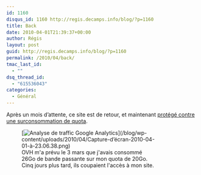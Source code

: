 ```yaml
---
id: 1160
disqus_id: 1160 http://regis.decamps.info/blog/?p=1160
title: Back
date: 2010-04-01T21:39:37+00:00
author: Régis
layout: post
guid: http://regis.decamps.info/blog/?p=1160
permalink: /2010/04/back/
tmac_last_id:
  - ""
dsq_thread_id:
  - "615536043"
categories:
  - Général
---
```

Après un mois d’attente, ce site est de retour, et maintenant [protégé contre une surconsommation de quota](http://regis.decamps.info/blog/2010/03/hotlinking/).
  
<figure id="attachment_1168" style="width: 350px" class="wp-caption alignnone">[<img src="/blog/wp-content/uploads/2010/04/Capture-d’écran-2010-04-01-à-23.06.38-350x59.png" alt="Analyse de traffic Google Analytics" title="Les dégâts causés par OVH" width="350" height="59" class="size-medium wp-image-1168" srcset="/blog/wp-content/uploads/2010/04/Capture-d’écran-2010-04-01-à-23.06.38-350x59.png 350w, /blog/wp-content/uploads/2010/04/Capture-d’écran-2010-04-01-à-23.06.38.png 945w" sizes="(max-width: 350px) 100vw, 350px" />](/blog/wp-content/uploads/2010/04/Capture-d’écran-2010-04-01-à-23.06.38.png)<figcaption class="wp-caption-text">OVH m'a prévu le 3 mars que j'avais consommé 26Go de bande passante sur mon quota de 20Go. Cinq jours plus tard, ils coupaient l'accès à mon site.</figcaption></figure>
